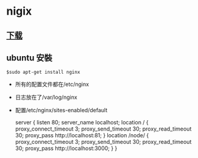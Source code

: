 # nigix

## [下载](http://nginx.org/en/download.html)

## ubuntu 安裝

`$sudo apt-get install nginx`

* 所有的配置文件都在/etc/nginx
* 日志放在了/var/log/nginx
* 配置/etc/nginx/sites-enabled/default

	server {
	listen       80;
	server_name  localhost;
		location / {
		    proxy_connect_timeout   3;
		    proxy_send_timeout      30;
		    proxy_read_timeout      30;
		    proxy_pass http://localhost:81;
		}
		location /node/ {
		    proxy_connect_timeout   3;
		    proxy_send_timeout      30;
		    proxy_read_timeout      30;
		    proxy_pass http://localhost:3000;
		}
	}



